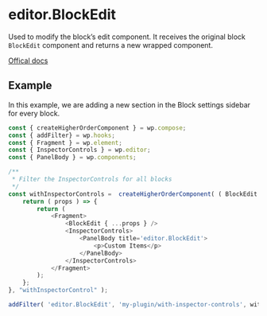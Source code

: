 # editor.BlockEdit

Used to modify the block’s edit component. It receives the original block `BlockEdit` component and returns a new wrapped component.

[Offical docs](https://wordpress.org/gutenberg/handbook/designers-developers/developers/filters/block-filters/#editor-blockedit)



## Example
In this example, we are adding a new section in the Block settings sidebar for every block.

```js
const { createHigherOrderComponent } = wp.compose;
const { addFilter} = wp.hooks;
const { Fragment } = wp.element;
const { InspectorControls } = wp.editor;
const { PanelBody } = wp.components;

/**
 * Filter the InspectorControls for all blocks
 */
const withInspectorControls =  createHigherOrderComponent( ( BlockEdit ) => {
	return ( props ) => {
		return (
			<Fragment>
				<BlockEdit { ...props } />
				<InspectorControls>
					<PanelBody title='editor.BlockEdit'>
						<p>Custom Items</p>
					</PanelBody>
				</InspectorControls>
			</Fragment>
		);
	};
}, "withInspectorControl" );

addFilter( 'editor.BlockEdit', 'my-plugin/with-inspector-controls', withInspectorControls );
```
